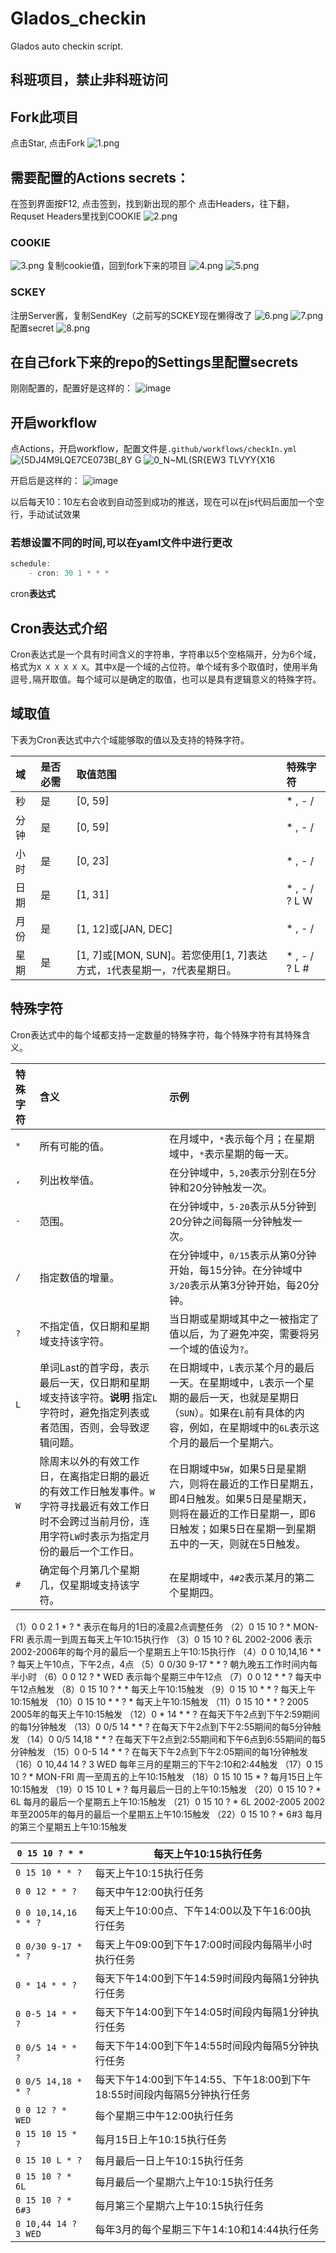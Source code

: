 # Glados_checkin
Glados auto checkin script.

## 科班项目，禁止非科班访问
## Fork此项目
点击Star, 点击Fork
![1.png](https://user-images.githubusercontent.com/59683877/141311261-f03aa9e5-972f-4a99-9e76-182b86cda314.png)

## 需要配置的Actions secrets：
在签到界面按F12,
点击签到，找到新出现的那个
点击Headers，往下翻，Requset Headers里找到COOKIE
![2.png](https://user-images.githubusercontent.com/59683877/141311487-2deff965-b9b1-455f-aa72-df2fab52cbd9.png)

### COOKIE
![3.png](https://user-images.githubusercontent.com/59683877/141311576-e5204c3f-a487-452d-bca0-632c2efc353b.png)
复制cookie值，回到fork下来的项目
![4.png](https://user-images.githubusercontent.com/59683877/141311654-ce46dcc9-4e06-4d21-9a0c-cd92ab860c99.png)
![5.png](https://user-images.githubusercontent.com/59683877/141311918-2c47df2c-7bec-4ab6-908a-2c60d48af26e.png)


### SCKEY
注册Server酱，复制SendKey（之前写的SCKEY现在懒得改了
![6.png](https://user-images.githubusercontent.com/59683877/141311828-48c487a5-8012-43cb-8c34-8add5200e3cd.png)
![7.png](https://user-images.githubusercontent.com/59683877/141311840-e82510a6-49ee-4914-871a-a919e920c440.png)
配置secret
![8.png](https://user-images.githubusercontent.com/59683877/141311893-e41a0f40-03d8-4283-a8b8-661d85f9b4c1.png)


## 在自己fork下来的repo的Settings里配置secrets
刚刚配置的，配置好是这样的：
![image](https://user-images.githubusercontent.com/59683877/141312328-ca93eec5-347f-456e-b9e3-242f8b82daaf.png)

## 开启workflow
点Actions，开启workflow，配置文件是`.github/workflows/checkIn.yml`
![{5DJ4M9LQE7CE073B(_8Y G](https://user-images.githubusercontent.com/59683877/141312427-8a7b83bb-b6f5-4abd-9cb5-bcb4c4cece41.png)
![0_N~ML(SR{EW3 TLVYY{X16](https://user-images.githubusercontent.com/59683877/141312437-2cf06c47-356e-406d-9c60-6849c1b8fcf7.png)

开启后是这样的：
![image](https://user-images.githubusercontent.com/59683877/139404509-03b89c0a-451f-42e6-b07e-e023a66cdd16.png)

以后每天10：10左右会收到自动签到成功的推送，现在可以在js代码后面加一个空行，手动试试效果
### 若想设置不同的时间,可以在yaml文件中进行更改

```js
schedule:
    - cron: 30 1 * * *

```



cron**表达式**

## Cron表达式介绍

Cron表达式是一个具有时间含义的字符串，字符串以5个空格隔开，分为6个域，格式为`X X X X X X`。其中`X`是一个域的占位符。单个域有多个取值时，使用半角逗号`,`隔开取值。每个域可以是确定的取值，也可以是具有逻辑意义的特殊字符。

## 域取值

下表为Cron表达式中六个域能够取的值以及支持的特殊字符。

| 域   | 是否必需 | 取值范围                                                     | 特殊字符      |
| :--- | :------- | :----------------------------------------------------------- | :------------ |
| 秒   | 是       | [0, 59]                                                      | * , - /       |
| 分钟 | 是       | [0, 59]                                                      | * , - /       |
| 小时 | 是       | [0, 23]                                                      | * , - /       |
| 日期 | 是       | [1, 31]                                                      | * , - / ? L W |
| 月份 | 是       | [1, 12]或[JAN, DEC]                                          | * , - /       |
| 星期 | 是       | [1, 7]或[MON, SUN]。若您使用[1, 7]表达方式，`1`代表星期一，`7`代表星期日。 | * , - / ? L # |

## 特殊字符

Cron表达式中的每个域都支持一定数量的特殊字符，每个特殊字符有其特殊含义。

| 特殊字符 | 含义                                                         | 示例                                                         |
| :------- | :----------------------------------------------------------- | :----------------------------------------------------------- |
| `*`      | 所有可能的值。                                               | 在月域中，`*`表示每个月；在星期域中，`*`表示星期的每一天。   |
| `,`      | 列出枚举值。                                                 | 在分钟域中，`5,20`表示分别在5分钟和20分钟触发一次。          |
| `-`      | 范围。                                                       | 在分钟域中，`5-20`表示从5分钟到20分钟之间每隔一分钟触发一次。 |
| `/`      | 指定数值的增量。                                             | 在分钟域中，`0/15`表示从第0分钟开始，每15分钟。在分钟域中`3/20`表示从第3分钟开始，每20分钟。 |
| `?`      | 不指定值，仅日期和星期域支持该字符。                         | 当日期或星期域其中之一被指定了值以后，为了避免冲突，需要将另一个域的值设为`?`。 |
| `L`      | 单词Last的首字母，表示最后一天，仅日期和星期域支持该字符。**说明** 指定`L`字符时，避免指定列表或者范围，否则，会导致逻辑问题。 | 在日期域中，`L`表示某个月的最后一天。在星期域中，`L`表示一个星期的最后一天，也就是星期日（`SUN`）。如果在`L`前有具体的内容，例如，在星期域中的`6L`表示这个月的最后一个星期六。 |
| `W`      | 除周末以外的有效工作日，在离指定日期的最近的有效工作日触发事件。`W`字符寻找最近有效工作日时不会跨过当前月份，连用字符`LW`时表示为指定月份的最后一个工作日。 | 在日期域中`5W`，如果5日是星期六，则将在最近的工作日星期五，即4日触发。如果5日是星期天，则将在最近的工作日星期一，即6日触发；如果5日在星期一到星期五中的一天，则就在5日触发。 |
| `#`      | 确定每个月第几个星期几，仅星期域支持该字符。                 | 在星期域中，`4#2`表示某月的第二个星期四。                    |

（1）0 0 2 1 * ? *   表示在每月的1日的凌晨2点调整任务
（2）0 15 10 ? * MON-FRI   表示周一到周五每天上午10:15执行作
（3）0 15 10 ? 6L 2002-2006   表示2002-2006年的每个月的最后一个星期五上午10:15执行作
（4）0 0 10,14,16 * * ?   每天上午10点，下午2点，4点
（5）0 0/30 9-17 * * ?   朝九晚五工作时间内每半小时
（6）0 0 12 ? * WED    表示每个星期三中午12点
（7）0 0 12 * * ?   每天中午12点触发
（8）0 15 10 ? * *    每天上午10:15触发
（9）0 15 10 * * ?     每天上午10:15触发
（10）0 15 10 * * ? *    每天上午10:15触发
（11）0 15 10 * * ? 2005    2005年的每天上午10:15触发
（12）0 * 14 * * ?     在每天下午2点到下午2:59期间的每1分钟触发
（13）0 0/5 14 * * ?    在每天下午2点到下午2:55期间的每5分钟触发
（14）0 0/5 14,18 * * ?     在每天下午2点到2:55期间和下午6点到6:55期间的每5分钟触发
（15）0 0-5 14 * * ?    在每天下午2点到下午2:05期间的每1分钟触发
（16）0 10,44 14 ? 3 WED    每年三月的星期三的下午2:10和2:44触发
（17）0 15 10 ? * MON-FRI    周一至周五的上午10:15触发
（18）0 15 10 15 * ?    每月15日上午10:15触发
（19）0 15 10 L * ?    每月最后一日的上午10:15触发
（20）0 15 10 ? * 6L    每月的最后一个星期五上午10:15触发
（21）0 15 10 ? * 6L 2002-2005   2002年至2005年的每月的最后一个星期五上午10:15触发
（22）0 15 10 ? * 6#3   每月的第三个星期五上午10:15触发

| `0 15 10 ? * *`      | 每天上午10:15执行任务                                        |
| -------------------- | ------------------------------------------------------------ |
| `0 15 10 * * ?`      | 每天上午10:15执行任务                                        |
| `0 0 12 * * ?`       | 每天中午12:00执行任务                                        |
| `0 0 10,14,16 * * ?` | 每天上午10:00点、下午14:00以及下午16:00执行任务              |
| `0 0/30 9-17 * * ?`  | 每天上午09:00到下午17:00时间段内每隔半小时执行任务           |
| `0 * 14 * * ?`       | 每天下午14:00到下午14:59时间段内每隔1分钟执行任务            |
| `0 0-5 14 * * ?`     | 每天下午14:00到下午14:05时间段内每隔1分钟执行任务            |
| `0 0/5 14 * * ?`     | 每天下午14:00到下午14:55时间段内每隔5分钟执行任务            |
| `0 0/5 14,18 * * ?`  | 每天下午14:00到下午14:55、下午18:00到下午18:55时间段内每隔5分钟执行任务 |
| `0 0 12 ? * WED`     | 每个星期三中午12:00执行任务                                  |
| `0 15 10 15 * ?`     | 每月15日上午10:15执行任务                                    |
| `0 15 10 L * ?`      | 每月最后一日上午10:15执行任务                                |
| `0 15 10 ? * 6L`     | 每月最后一个星期六上午10:15执行任务                          |
| `0 15 10 ? * 6#3`    | 每月第三个星期六上午10:15执行任务                            |
| `0 10,44 14 ? 3 WED` | 每年3月的每个星期三下午14:10和14:44执行任务                  |


